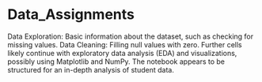 # Data_Assignments
Data Exploration: Basic information about the dataset, such as checking for missing values.
Data Cleaning: Filling null values with zero.
Further cells likely continue with exploratory data analysis (EDA) and visualizations, possibly using Matplotlib and NumPy. The notebook appears to be structured for an in-depth analysis of student data.
